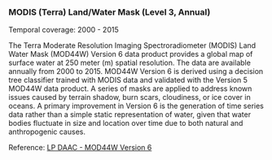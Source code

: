 ### MODIS (Terra) Land/Water Mask (Level 3, Annual)
Temporal coverage: 2000 - 2015

The Terra Moderate Resolution Imaging Spectroradiometer (MODIS) Land Water Mask (MOD44W) Version 6 data product provides a global map of surface water at 250 meter (m) spatial resolution. The data are available annually from 2000 to 2015. MOD44W Version 6 is derived using a decision tree classifier trained with MODIS data and validated with the Version 5 MOD44W data product. A series of masks are applied to address known issues caused by terrain shadow, burn scars, cloudiness, or ice cover in oceans. A primary improvement in Version 6 is the generation of time series data rather than a simple static representation of water, given that water bodies fluctuate in size and location over time due to both natural and anthropogenic causes.

Reference: [LP DAAC - MOD44W Version 6](https://doi.org/10.5067/MODIS/MOD44W.006)
